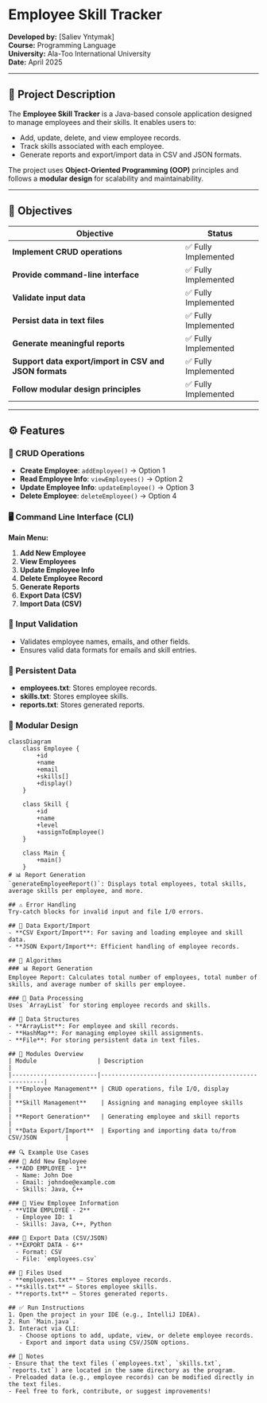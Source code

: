 # Employee Skill Tracker

**Developed by:** [Saliev Yntymak]  
**Course:** Programming Language  
**University:** Ala-Too International University  
**Date:** April 2025

---

## 📘 Project Description

The **Employee Skill Tracker** is a Java-based console application designed to manage employees and their skills. It enables users to:

- Add, update, delete, and view employee records.
- Track skills associated with each employee.
- Generate reports and export/import data in CSV and JSON formats.

The project uses **Object-Oriented Programming (OOP)** principles and follows a **modular design** for scalability and maintainability.

---

## 🎯 Objectives

| Objective                                            | Status           |
| ---------------------------------------------------- | ---------------- |
| **Implement CRUD operations**                        | ✅ Fully Implemented |
| **Provide command-line interface**                   | ✅ Fully Implemented |
| **Validate input data**                              | ✅ Fully Implemented |
| **Persist data in text files**                       | ✅ Fully Implemented |
| **Generate meaningful reports**                      | ✅ Fully Implemented |
| **Support data export/import in CSV and JSON formats**| ✅ Fully Implemented |
| **Follow modular design principles**                | ✅ Fully Implemented |

---

## ⚙️ Features

### 🔄 CRUD Operations

- **Create Employee**: `addEmployee()` → Option 1
- **Read Employee Info**: `viewEmployees()` → Option 2
- **Update Employee Info**: `updateEmployee()` → Option 3
- **Delete Employee**: `deleteEmployee()` → Option 4

### 🖥️ Command Line Interface (CLI)

**Main Menu:**

1. **Add New Employee**
2. **View Employees**
3. **Update Employee Info**
4. **Delete Employee Record**
5. **Generate Reports**
6. **Export Data (CSV)**
7. **Import Data (CSV)**

### 🧪 Input Validation

- Validates employee names, emails, and other fields.
- Ensures valid data formats for emails and skill entries.

### 💾 Persistent Data

- **employees.txt**: Stores employee records.
- **skills.txt**: Stores employee skills.
- **reports.txt**: Stores generated reports.

### 🧩 Modular Design

```plaintext
classDiagram
    class Employee {
        +id
        +name
        +email
        +skills[]
        +display()
    }

    class Skill {
        +id
        +name
        +level
        +assignToEmployee()
    }

    class Main {
        +main()
    }
# 📊 Report Generation
`generateEmployeeReport()`: Displays total employees, total skills, average skills per employee, and more.

## ⚠️ Error Handling
Try-catch blocks for invalid input and file I/O errors.

## 🔐 Data Export/Import
- **CSV Export/Import**: For saving and loading employee and skill data.
- **JSON Export/Import**: Efficient handling of employee records.

## 🧠 Algorithms
### 📊 Report Generation
Employee Report: Calculates total number of employees, total number of skills, and average number of skills per employee.

### 🧩 Data Processing
Uses `ArrayList` for storing employee records and skills.

## 💾 Data Structures
- **ArrayList**: For employee and skill records.
- **HashMap**: For managing employee skill assignments.
- **File**: For storing persistent data in text files.

## 🧩 Modules Overview
| Module                 | Description                                          |
|------------------------|------------------------------------------------------|
| **Employee Management** | CRUD operations, file I/O, display                   |
| **Skill Management**    | Assigning and managing employee skills               |
| **Report Generation**   | Generating employee and skill reports                |
| **Data Export/Import**  | Exporting and importing data to/from CSV/JSON        |

## 🔍 Example Use Cases
### 🧪 Add New Employee
- **ADD EMPLOYEE - 1**
  - Name: John Doe
  - Email: johndoe@example.com
  - Skills: Java, C++

### 🧪 View Employee Information
- **VIEW EMPLOYEE - 2**
  - Employee ID: 1
  - Skills: Java, C++, Python

### 🧪 Export Data (CSV/JSON)
- **EXPORT DATA - 6**
  - Format: CSV
  - File: `employees.csv`

## 📁 Files Used
- **employees.txt** — Stores employee records.
- **skills.txt** — Stores employee skills.
- **reports.txt** — Stores generated reports.

## ✅ Run Instructions
1. Open the project in your IDE (e.g., IntelliJ IDEA).
2. Run `Main.java`.
3. Interact via CLI:
   - Choose options to add, update, view, or delete employee records.
   - Export and import data using CSV/JSON options.

## 📌 Notes
- Ensure that the text files (`employees.txt`, `skills.txt`, `reports.txt`) are located in the same directory as the program.
- Preloaded data (e.g., employee records) can be modified directly in the text files.
- Feel free to fork, contribute, or suggest improvements!


